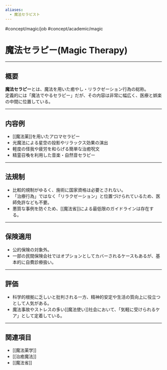 ```yaml
---
aliases:
  - 魔法セラピスト
---
```

#concept/magic/job #concept/academic/magic 
# 魔法セラピー(Magic Therapy)

---

## 概要
**魔法セラピー**とは、魔法を用いた癒やし・リラクゼーション行為の総称。  
定義的には「魔法でやるセラピー」だが、その内容は非常に幅広く、医療と娯楽の中間に位置している。  

---

## 内容例
- [[魔法薬]]を用いたアロマセラピー  
- 光魔法による星空の投影やリラックス効果の演出  
- 軽度の怪我や疲労を和らげる簡単な治癒呪文  
- 精霊召喚を利用した音楽・自然音セラピー  

---

## 法規制
- 比較的規制がゆるく、施術に国家資格は必要とされない。  
- 「治療行為」ではなく「リラクゼーション」と位置づけられているため、医師免許なども不要。  
- 悪質な事例を防ぐため、[[魔法省]]による最低限のガイドラインは存在する。  

---

## 保険適用
- 公的保険の対象外。  
- 一部の民間保険会社ではオプションとしてカバーされるケースもあるが、基本的に自費診療扱い。  

---

## 評価
- 科学的根拠に乏しいと批判される一方、精神的安定や生活の質向上に役立つとして人気がある。  
- 魔法事故やストレスの多い[[魔法使い]]社会において、「気軽に受けられるケア」として定着している。  

---

## 関連項目
- [[魔法薬学]]
- [[治癒魔法]]
- [[魔法省]]
